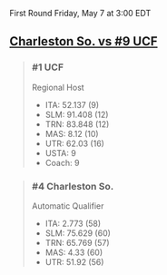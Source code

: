First Round
Friday, May 7 at 3:00 EDT
## [Charleston So. vs #9 UCF](https://www.ncaa.com/game/5833651) 

> ### #1 UCF  
> Regional Host  
> - ITA: 52.137 (9)  
> - SLM: 91.408 (12)  
> - TRN: 83.848 (12)  
> - MAS: 8.12 (10)  
> - UTR: 62.03 (16)  
> - USTA: 9  
> - Coach: 9  

> ### #4 Charleston So.  
> Automatic Qualifier  
> - ITA: 2.773 (58)  
> - SLM: 75.629 (60)  
> - TRN: 65.769 (57)  
> - MAS: 4.33 (60)  
> - UTR: 51.92 (56)  